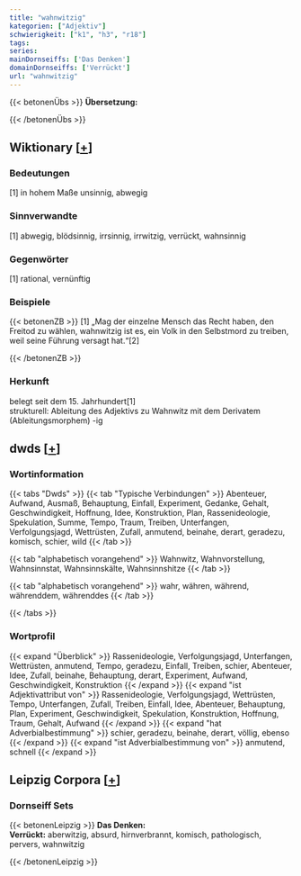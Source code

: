 ```yaml
---
title: "wahnwitzig"
kategorien: ["Adjektiv"]
schwierigkeit: ["k1", "h3", "r18"]
tags:
series:
mainDornseiffs: ['Das Denken']
domainDornseiffs: ['Verrückt']
url: "wahnwitzig"
---
```


{{< betonenÜbs >}}
**Übersetzung:**  
  
{{< /betonenÜbs >}}

## Wiktionary [[+](https://de.wiktionary.org/wiki/wahnwitzig)]

### Bedeutungen
[1] in hohem Maße unsinnig, abwegig  

### Sinnverwandte
[1] abwegig, blödsinnig, irrsinnig, irrwitzig, verrückt, wahnsinnig  

### Gegenwörter
[1] rational, vernünftig  

### Beispiele
{{< betonenZB >}}
[1] „Mag der einzelne Mensch das Recht haben, den Freitod zu wählen, wahnwitzig ist es, ein Volk in den Selbstmord zu treiben, weil seine Führung versagt hat.“[2]  

{{< /betonenZB >}}
### Herkunft
belegt seit dem 15. Jahrhundert[1]  
strukturell: Ableitung des Adjektivs zu Wahnwitz mit dem Derivatem (Ableitungsmorphem) -ig  



## dwds [[+](https://www.dwds.de/wb/wahnwitzig)]

### Wortinformation
{{< tabs "Dwds" >}}
{{< tab "Typische Verbindungen" >}}
Abenteuer, Aufwand, Ausmaß, Behauptung, Einfall, Experiment, Gedanke, Gehalt, Geschwindigkeit, Hoffnung, Idee, Konstruktion, Plan, Rassenideologie, Spekulation, Summe, Tempo, Traum, Treiben, Unterfangen, Verfolgungsjagd, Wettrüsten, Zufall, anmutend, beinahe, derart, geradezu, komisch, schier, wild
{{< /tab >}}

{{< tab "alphabetisch vorangehend" >}}
Wahnwitz, Wahnvorstellung, Wahnsinnstat, Wahnsinnskälte, Wahnsinnshitze
{{< /tab >}}

{{< tab "alphabetisch vorangehend" >}}
wahr, währen, während, währenddem, währenddes
{{< /tab >}}

{{< /tabs >}}

### Wortprofil
{{< expand "Überblick" >}} Rassenideologie, Verfolgungsjagd, Unterfangen, Wettrüsten, anmutend, Tempo, geradezu, Einfall, Treiben, schier, Abenteuer, Idee, Zufall, beinahe, Behauptung, derart, Experiment, Aufwand, Geschwindigkeit, Konstruktion {{< /expand >}}
{{< expand "ist Adjektivattribut von" >}} Rassenideologie, Verfolgungsjagd, Wettrüsten, Tempo, Unterfangen, Zufall, Treiben, Einfall, Idee, Abenteuer, Behauptung, Plan, Experiment, Geschwindigkeit, Spekulation, Konstruktion, Hoffnung, Traum, Gehalt, Aufwand {{< /expand >}}
{{< expand "hat Adverbialbestimmung" >}} schier, geradezu, beinahe, derart, völlig, ebenso {{< /expand >}}
{{< expand "ist Adverbialbestimmung von" >}} anmutend, schnell {{< /expand >}}

## Leipzig Corpora [[+](https://corpora.uni-leipzig.de/en/res?word=wahnwitzig&corpusId=deu_newscrawl-public_2018)]

### Dornseiff Sets
{{< betonenLeipzig >}}
**Das Denken:**  
**Verrückt:** aberwitzig, absurd, hirnverbrannt, komisch, pathologisch, pervers, wahnwitzig  

{{< /betonenLeipzig >}}

